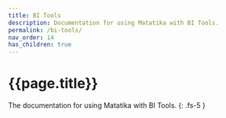 ```yaml
---
title: BI Tools
description: Documentation for using Matatika with BI Tools.
permalink: /bi-tools/
nav_order: 14
has_children: true
---
```


# {{page.title}}

The documentation for using Matatika with BI Tools.
{: .fs-5 }